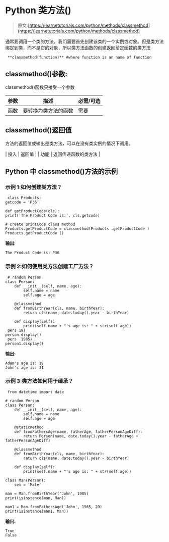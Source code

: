 # Python 类方法()

> 原文:[https://learnetutorials.com/python/methods/classmethod](https://learnetutorials.com/python/methods/classmethod)

通常要调用一个类的方法，我们需要首先创建该类的一个实例或对象。但是类方法绑定到类，而不是它的对象，所以类方法函数的创建返回给定函数的类方法

```
 **classmethod(function)** #where function is an name of function

```

## classmethod()参数:

classmethod()函数只接受一个参数

| 参数 | 描述 | 必需/可选 |
| --- | --- | --- |
| 函数 | 要转换为类方法的函数 | 需要 |

## classmethod()返回值

方法的返回值或输出是类方法，可以在没有类实例的情况下调用。

| 投入 | 返回值 |
| 功能 | 返回传递函数的类方法 |

## Python 中 classmethod()方法的示例

### 示例 1:如何创建类方法？

```
 class Products:
getcode = ‘P36’

def getProductCode(cls):
print('The Product Code is:', cls.getcode)

# create printCode class method
Products.getProductCode = classmethod(Products .getProductCode ) 
Products.getProductCode () 

```

**输出:**

```
The Product Code is: P36 
```

### 示例 2:如何使用类方法创建工厂方法？

```
 # random Person
class Person:
    def __init__(self, name, age):
        self.name = name
        self.age = age

    @classmethod
    def fromBirthYear(cls, name, birthYear):
        return cls(name, date.today().year - birthYear)

    def display(self):
        print(self.name + "'s age is: " + str(self.age))
 pers 19)
person.display()
 pers  1985)
person1.display() 

```

**输出:**

```
Adam's age is: 19
John's age is: 31 
```

### 示例 3:类方法如何用于继承？

```
 from datetime import date

# random Person
class Person:
    def __init__(self, name, age):
        self.name = name
        self.age = age

    @staticmethod
    def fromFathersAge(name, fatherAge, fatherPersonAgeDiff):
        return Person(name, date.today().year - fatherAge + fatherPersonAgeDiff)

    @classmethod
    def fromBirthYear(cls, name, birthYear):
        return cls(name, date.today().year - birthYear)

    def display(self):
        print(self.name + "'s age is: " + str(self.age))

class Man(Person):
    sex = 'Male'

man = Man.fromBirthYear('John', 1985)
print(isinstance(man, Man))

man1 = Man.fromFathersAge('John', 1965, 20)
print(isinstance(man1, Man)) 

```

**输出:**

```
True
False 
```